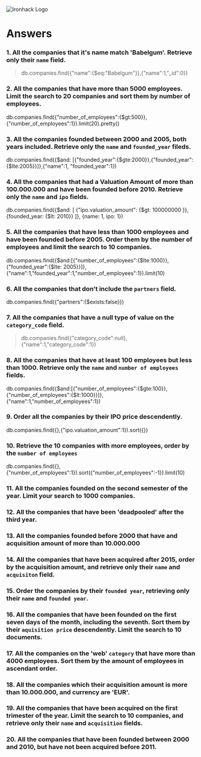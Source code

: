 ![Ironhack Logo](https://i.imgur.com/1QgrNNw.png)

# Answers

### 1. All the companies that it's name match 'Babelgum'. Retrieve only their `name` field.

<!-- Your Code Goes Here -->
> db.companies.find({"name":{$eq:"Babelgum"}},{"name":1,"_id":0})

### 2. All the companies that have more than 5000 employees. Limit the search to 20 companies and sort them by **number of employees**.

<!-- Your Code Goes Here -->
 db.companies.find({"number_of_employees":{$gt:500}},{"number_of_employees":1}).limit(20).pretty()

### 3. All the companies founded between 2000 and 2005, both years included. Retrieve only the `name` and `founded_year` fileds.

 db.companies.find({$and: [{"founded_year":{$gte:2000}},{"founded_year":{$lte:2005}}]},{"name":1, "founded_year":1})

<!-- Your Code Goes Here -->

### 4. All the companies that had a Valuation Amount of more than 100.000.000 and have been founded before 2010. Retrieve only the `name` and `ipo` fields.

<!-- Your Code Goes Here -->
db.companies.find({$and: [ {"ipo.valuation_amount": {$gt: 100000000 }}, {founded_year: {$lt: 2010}} ]}, {name: 1, ipo: 1})

### 5. All the companies that have less than 1000 employees and have been founded before 2005. Order them by the number of employees and limit the search to 10 companies.

<!-- Your Code Goes Here -->
db.companies.find({$and:[{"number_of_employees":{$lte:1000}},{"founded_year":{$lte: 2005}}]},{"name":1,"founded_year":1,"number_of_employees":1}).limit(10)

### 6. All the companies that don't include the `partners` field.

<!-- Your Code Goes Here -->
 db.companies.find({"partners":{$exists:false}})

### 7. All the companies that have a null type of value on the `category_code` field.

<!-- Your Code Goes Here -->
> db.companies.find({"category_code":null},{"name":1,"category_code":1})

### 8. All the companies that have at least 100 employees but less than 1000. Retrieve only the `name` and `number of employees` fields.

db.companies.find({$and:[{"number_of_employees":{$gte:100}}, {"number_of_employees":{$lt:1000}}]},{"name":1,"number_of_employees":1})

### 9. Order all the companies by their IPO price descendently.

db.companies.find({},{"ipo.valuation_amount":1}).sort({})
<!-- Your Code Goes Here -->

### 10. Retrieve the 10 companies with more employees, order by the `number of employees`
db.companies.find({},{"number_of_employees":1}).sort({"number_of_employees":-1}).limit(10)

<!-- Your Code Goes Here -->

### 11. All the companies founded on the second semester of the year. Limit your search to 1000 companies.

<!-- Your Code Goes Here -->

### 12. All the companies that have been 'deadpooled' after the third year.

<!-- Your Code Goes Here -->

### 13. All the companies founded before 2000 that have and acquisition amount of more than 10.000.000

<!-- Your Code Goes Here -->

### 14. All the companies that have been acquired after 2015, order by the acquisition amount, and retrieve only their `name` and `acquisiton` field.

<!-- Your Code Goes Here -->

### 15. Order the companies by their `founded year`, retrieving only their `name` and `founded year`.

<!-- Your Code Goes Here -->

### 16. All the companies that have been founded on the first seven days of the month, including the seventh. Sort them by their `aquisition price` descendently. Limit the search to 10 documents.

<!-- Your Code Goes Here -->

### 17. All the companies on the 'web' `category` that have more than 4000 employees. Sort them by the amount of employees in ascendant order.

<!-- Your Code Goes Here -->

### 18. All the companies which their acquisition amount is more than 10.000.000, and currency are 'EUR'.

<!-- Your Code Goes Here -->

### 19. All the companies that have been acquired on the first trimester of the year. Limit the search to 10 companies, and retrieve only their `name` and `acquisition` fields.

<!-- Your Code Goes Here -->

### 20. All the companies that have been founded between 2000 and 2010, but have not been acquired before 2011.

<!-- Your Code Goes Here -->
